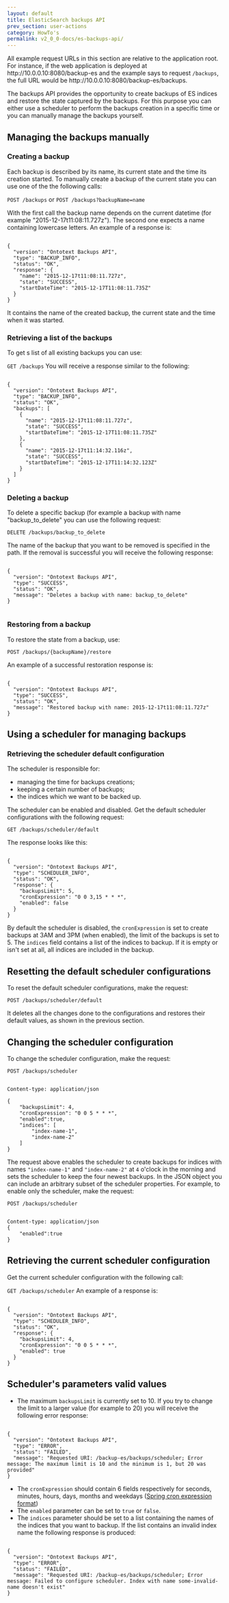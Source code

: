 ```yaml
---
layout: default
title: ElasticSearch backups API
prev_section: user-actions
category: HowTo's
permalink: v2_0_0-docs/es-backups-api/
---
```


<div class="info-badge">All example request URLs in this section are relative to the application root. For instance, if the web application is deployed at http://10.0.0.10:8080/backup-es and the example says to request <code>/backups</code>, the full URL would be http://10.0.0.10:8080/backup-es/backups.</div>

The backups API provides the opportunity to create backups of ES indices and restore the state captured by the backups. For this purpose you can either use a scheduler to perform the backups creation in a specific time or you can manually manage the backups yourself.

## Managing the backups manually

### Creating a backup

Each backup is described by its name, its current state and the time its creation started.
To manually create a backup of the current state you can use one of the the following calls:

`POST /backups` or 
`POST /backups?backupName=name` 
 
With the first call the backup name depends on the current datetime (for example "2015-12-17t11:08:11.727z"). The second one expects a name containing lowercase letters. An example of a response is:

<pre><code>
{
  "version": "Ontotext Backups API",
  "type": "BACKUP_INFO",
  "status": "OK",
  "response": {
    "name": "2015-12-17t11:08:11.727z",
    "state": "SUCCESS",
    "startDateTime": "2015-12-17T11:08:11.735Z"
  }
}
</code></pre>

It contains the name of the created backup, the current state and the time when it was started.

### Retrieving a list of the backups

To get s list of all existing backups you can use:

`
GET /backups
` 
You will receive a response similar to the following:

<pre><code>
{
  "version": "Ontotext Backups API",
  "type": "BACKUP_INFO",
  "status": "OK",
  "backups": [
    {
      "name": "2015-12-17t11:08:11.727z",
      "state": "SUCCESS",
      "startDateTime": "2015-12-17T11:08:11.735Z"
    },
    {
      "name": "2015-12-17t11:14:32.116z",
      "state": "SUCCESS",
      "startDateTime": "2015-12-17T11:14:32.123Z"
    }
  ]
}
</code></pre>

### Deleting a backup

To delete a specific backup (for example a backup with name "backup_to_delete" you can use the following request:

`
DELETE /backups/backup_to_delete
` 

The name of the backup that you want to be removed is specified in the path. If the removal is successful you will receive the following response:

<pre><code>
{
  "version": "Ontotext Backups API",
  "type": "SUCCESS",
  "status": "OK",
  "message": "Deletes a backup with name: backup_to_delete"
}

</code></pre>

### Restoring from a backup

To restore the state from a backup, use:

`
POST /backups/{backupName}/restore
`

An example of a successful restoration response is:

<pre><code>
{
  "version": "Ontotext Backups API",
  "type": "SUCCESS",
  "status": "OK",
  "message": "Restored backup with name: 2015-12-17t11:08:11.727z"
}
</code></pre>

## Using a scheduler for managing backups
 
### Retrieving the scheduler default configuration

The scheduler is responsible for:
 
* managing the time for backups creations;
* keeping a certain number of backups; 
* the indices which we want to be backed up. 

The scheduler can be enabled and disabled.
Get the default scheduler configurations with the following request:

`
GET /backups/scheduler/default
`

The response looks like this:

<pre><code>
{
  "version": "Ontotext Backups API",
  "type": "SCHEDULER_INFO",
  "status": "OK",
  "response": {
    "backupsLimit": 5,
    "cronExpression": "0 0 3,15 * * *",
    "enabled": false
  }
}
</code></pre>

By default the scheduler is disabled, the `cronExpression` is set to create backups at 3AM and 3PM (when enabled), the limit of the backups is set to 5. The `indices` field contains a list of the indices to backup. If it is empty or isn't set at all, all indices are included in the backup.

## Resetting the default scheduler configurations

To reset the default scheduler configurations, make the request:

`
POST /backups/scheduler/default
`

It deletes all the changes done to the configurations and restores their default values, as shown in the previous section.

## Changing the scheduler configuration

To change the scheduler configuration, make the request:

`
POST /backups/scheduler
`

<pre><code>
Content-type: application/json

{
    "backupsLimit": 4,
    "cronExpression": "0 0 5 * * *",
    "enabled":true,
    "indices": [
        "index-name-1",
        "index-name-2"
    ]
}
</code></pre>

The request above enables the scheduler to create backups for indices with names `"index-name-1"` and `"index-name-2"` at `4` o'clock in the morning and sets the scheduler to keep the four newest backups. 
In the JSON object you can include an arbitrary subset of the scheduler properties. For example, to enable only the scheduler, make the request:

`POST /backups/scheduler`

<pre><code>
Content-type: application/json
{
    "enabled":true
}
</code></pre>

## Retrieving the current scheduler configuration

Get the current scheduler configuration with the following call:

`
GET /backups/scheduler
`
An example of a response is:

<pre><code>
{
  "version": "Ontotext Backups API",
  "type": "SCHEDULER_INFO",
  "status": "OK",
  "response": {
    "backupsLimit": 4,
    "cronExpression": "0 0 5 * * *",
    "enabled": true
  }
}
</code></pre>

## Scheduler's parameters valid values

* The maximum `backupsLimit` is currently set to 10. If you try to change the limit to a larger value (for example to 20) you will receive the following error response:

<pre><code>
{
  "version": "Ontotext Backups API",
  "type": "ERROR",
  "status": "FAILED",
  "message": "Requested URI: /backup-es/backups/scheduler; Error message: The maximum limit is 10 and the minimum is 1, but 20 was provided"
}
</code></pre>

* The `cronExpression` should contain 6 fields respectively for seconds, minutes, hours, days, months and weekdays ([Spring cron expression format](https://docs.spring.io/spring/docs/current/javadoc-api/org/springframework/scheduling/support/CronSequenceGenerator.html))
* The `enabled` parameter can be set to `true` or `false`.
* The `indices` parameter should be set to a list containing the names of the indices that you want to backup. If the list contains an invalid index name the following response is produced:

<pre><code>
{
  "version": "Ontotext Backups API",
  "type": "ERROR",
  "status": "FAILED",
  "message": "Requested URI: /backup-es/backups/scheduler; Error message: Failed to configure scheduler. Index with name some-invalid-name doesn't exist"
}
</code></pre>
